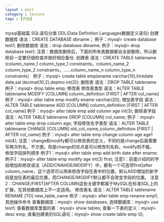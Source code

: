 ```yaml
---
layout : post
category : lessons
tags : [开始]
---
```


mysql基础篇
    SQL语句分类
        DDL(Data Definition Languages数据定义语句)
            创建数据库
                语法：CREATE DATABASE dbname；
                例子：mysql> create database test1;
            删除数据库
                语法：drop database dbname;
                例子：mysql> drop database test1;
                注意：数据库删除后，下面的所有表数据都会全部删除，所以删除前一定要仔细检查并做好相应备份.
            创建表
                语法：CREATE TABLE  tablename (column_name_1 column_type_1 constraints，column_name_2 column_type_2 constraints，……column_name_n column_type_n constraints） 
                例子：mysql> create table emp(ename varchar(10),hiredate date,sal decimal(10,2),deptno int(2));
            删除表
                语法：DROP TABLE tablename
                例子：mysql> drop table emp;
            修改表
                修改表类型
                    语法：ALTER TABLE tablename MODIFY [COLUMN] column_definition [FIRST | AFTER col_name]
                    例子：mysql> alter table emp modify ename varchar(20);
                增加表字段
                    语法：ALTER TABLE tablename ADD [COLUMN] column_definition [FIRST | AFTER col_name]
                    例子：mysql> alter table emp add column age int(3);
                删除表字段
                    语法：ALTER TABLE tablename DROP [COLUMN] col_name;
                    例子：mysql> alter table emp drop column age;
                字段修改名字类型
                    语法：ALTER TABLE tablename CHANGE [COLUMN] old_col_name_column_definition [FIRST | AFTER col_name]
                    例子：mysql> alter table emp change column age age1 int(4);
                    注意：change和modify都可以修改表的定义，不同的是change后面需要写两次列名，不方便。但是change的优点是可以修改列名称，modify则不能。
                修改字段排列顺序
                    例子1：mysql> alter table emp add birth date after ename;
                    例子2：mysql> alter table emp modify age int(3) first;
                    注意1：前面介绍的的字段增加和修改语法（ADD/CNAHGE/MODIFY）中，都有一个可选项first|after column_name，这个选项可以用来修改字段在表中的位置，默认ADD增加的新字段是加在表的最后位置，而CHANGE/MODIFY默认都不会改变字段的位置。
                    注意2：CHANGE/FIRST|AFTER COLUMN这些关键字都属于MySQL在标准SQL上的扩展，在其他数据库上不一定适用。
                修改表名
                    语法：ALTER TABLE tablename RENAME [TO] new_table_name
                    例子：mysql> alter table emp rename emp1;
            其他操作命令
                查看数据库：mysql> show databases;
                选择数据库：mysql> use test1;
                查看数据库里面的表：mysql> show tables;
                查看一下表的定义：mysql> desc emp;
                查看创建表的SQL语句：mysql> show create table emp \G;
        
         

